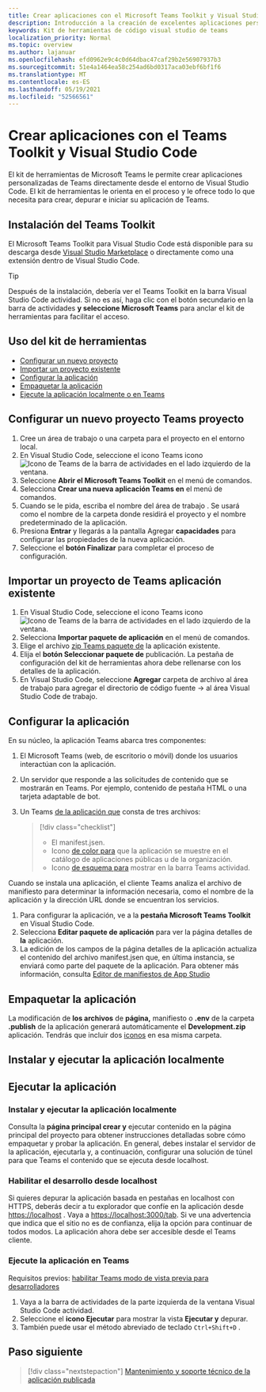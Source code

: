 ```yaml
---
title: Crear aplicaciones con el Microsoft Teams Toolkit y Visual Studio Code
description: Introducción a la creación de excelentes aplicaciones personalizadas directamente Visual Studio Code con el Microsoft Teams Toolkit
keywords: Kit de herramientas de código visual studio de teams
localization_priority: Normal
ms.topic: overview
ms.author: lajanuar
ms.openlocfilehash: efd0962e9c4c0d64dbac47caf29b2e56907937b3
ms.sourcegitcommit: 51e4a1464ea58c254ad6bd0317aca03ebf6bf1f6
ms.translationtype: MT
ms.contentlocale: es-ES
ms.lasthandoff: 05/19/2021
ms.locfileid: "52566561"
---
```

# <a name="build-apps-with-the-teams-toolkit-and-visual-studio-code"></a>Crear aplicaciones con el Teams Toolkit y Visual Studio Code

El kit de herramientas de Microsoft Teams le permite crear aplicaciones personalizadas de Teams directamente desde el entorno de Visual Studio Code. El kit de herramientas le orienta en el proceso y le ofrece todo lo que necesita para crear, depurar e iniciar su aplicación de Teams.

## <a name="installing-the-teams-toolkit"></a>Instalación del Teams Toolkit

El Microsoft Teams Toolkit para Visual Studio Code está disponible para su descarga desde [Visual Studio Marketplace](https://aka.ms/teams-toolkit) o directamente como una extensión dentro de Visual Studio Code.

> [!TIP]
> Después de la instalación, debería ver el Teams Toolkit en la barra Visual Studio Code actividad. Si no es así, haga clic con el botón secundario en la barra de actividades **y seleccione Microsoft Teams** para anclar el kit de herramientas para facilitar el acceso.

## <a name="using-the-toolkit"></a>Uso del kit de herramientas

- [Configurar un nuevo proyecto](#set-up-a-new-teams-project)
- [Importar un proyecto existente](#import-an-existing-teams-app-project)
- [Configurar la aplicación](#configure-your-app)
- [Empaquetar la aplicación](#package-your-app)
- [Ejecute la aplicación localmente o en Teams](#run-your-app)

## <a name="set-up-a-new-teams-project"></a>Configurar un nuevo proyecto Teams proyecto

1. Cree un área de trabajo o una carpeta para el proyecto en el entorno local.
1. En Visual Studio Code, seleccione el icono Teams icono ![Icono de Teams](../assets/icons/favicon-16x16.png) de la barra de actividades en el lado izquierdo de la ventana.
1. Seleccione **Abrir el Microsoft Teams Toolkit** en el menú de comandos.
1. Selecciona **Crear una nueva aplicación Teams en** el menú de comandos.
1. Cuando se le pida, escriba el nombre del área de trabajo . Se usará como el nombre de la carpeta donde residirá el proyecto y el nombre predeterminado de la aplicación.
1. Presiona **Entrar** y llegarás a la pantalla Agregar **capacidades** para configurar las propiedades de la nueva aplicación.
1. Seleccione el **botón Finalizar** para completar el proceso de configuración.

## <a name="import-an-existing-teams-app-project"></a>Importar un proyecto de Teams aplicación existente

1. En Visual Studio Code, seleccione el icono Teams icono ![Icono de Teams](../assets/icons/favicon-16x16.png) de la barra de actividades en el lado izquierdo de la ventana.
1. Selecciona **Importar paquete de aplicación** en el menú de comandos.
1. Elige el archivo [zip Teams paquete de](../concepts/build-and-test/apps-package.md) la aplicación existente.
1. Elija el **botón Seleccionar paquete de** publicación. La pestaña de configuración del kit de herramientas ahora debe rellenarse con los detalles de la aplicación.
1. En Visual Studio Code, seleccione **Agregar** carpeta de archivo al área de trabajo para agregar el directorio de código fuente  ->   al área Visual Studio Code de trabajo.

## <a name="configure-your-app"></a>Configurar la aplicación

En su núcleo, la aplicación Teams abarca tres componentes:

  1. El Microsoft Teams (web, de escritorio o móvil) donde los usuarios interactúan con la aplicación.
  1. Un servidor que responde a las solicitudes de contenido que se mostrarán en Teams. Por ejemplo, contenido de pestaña HTML o una tarjeta adaptable de bot.
  1. Un Teams [de la aplicación que](/concepts/build-and-test/apps-package.md) consta de tres archivos:

      > [!div class="checklist"]
      >
      > - El manifest.jsen. 
      > - Icono [de color para](../resources/schema/manifest-schema.md#icons) que la aplicación se muestre en el catálogo de aplicaciones públicas u de la organización.
      > - Icono [de esquema para](../resources/schema/manifest-schema.md#icons) mostrar en la barra Teams actividad.

Cuando se instala una aplicación, el cliente Teams analiza el archivo de manifiesto para determinar la información necesaria, como el nombre de la aplicación y la dirección URL donde se encuentran los servicios.

1. Para configurar la aplicación, ve a la **pestaña Microsoft Teams Toolkit** en Visual Studio Code.
1. Selecciona **Editar paquete de aplicación** para ver la página detalles de **la** aplicación.
1. La edición de los campos de la página detalles de la aplicación actualiza el contenido del archivo manifest.jsen que, en última instancia, se enviará como parte del paquete de la aplicación. Para obtener más información, consulta [Editor de manifiestos de App Studio](https://aka.ms/teams-toolkit-manifest)

## <a name="package-your-app"></a>Empaquetar la aplicación

La modificación de **los archivos** de **página,** manifiesto o **.env** de la carpeta  **.publish** de la aplicación generará automáticamente el **Development.zip** aplicación. Tendrás que incluir dos [iconos](../concepts/build-and-test/apps-package.md#app-icons) en esa misma carpeta.

## <a name="install-and-run-your-app-locally"></a>Instalar y ejecutar la aplicación localmente

## <a name="run-your-app"></a>Ejecutar la aplicación

### <a name="install-and-run-your-app-locally"></a>Instalar y ejecutar la aplicación localmente

Consulta la **página principal crear y** ejecutar contenido en la página principal del proyecto para obtener instrucciones detalladas sobre cómo empaquetar y probar la aplicación. En general, debes instalar el servidor de la aplicación, ejecutarla y, a continuación, configurar una solución de túnel para que Teams el contenido que se ejecuta desde localhost.

### <a name="enable-development-from-localhost"></a>Habilitar el desarrollo desde localhost

Si quieres depurar la aplicación basada en pestañas en localhost con HTTPS, deberás decir a tu explorador que confíe en la aplicación desde <https://localhost> . Vaya a <https://localhost:3000/tab>. Si ve una advertencia que indica que el sitio no es de confianza, elija la opción para continuar de todos modos. La aplicación ahora debe ser accesible desde el Teams cliente.

### <a name="run-your-app-in-teams"></a>Ejecute la aplicación en Teams

Requisitos previos: [habilitar Teams modo de vista previa para desarrolladores](https://aka.ms/teams-toolkit-enable-devpreview)

1. Vaya a la barra de actividades de la parte izquierda de la ventana Visual Studio Code actividad.
1. Seleccione el **icono Ejecutar** para mostrar la vista **Ejecutar y** depurar.
1. También puede usar el método abreviado de teclado `Ctrl+Shift+D` .

## <a name="next-step"></a>Paso siguiente

> [!div class="nextstepaction"]
> [Mantenimiento y soporte técnico de la aplicación publicada](../concepts/deploy-and-publish/appsource/post-publish/overview.md)
